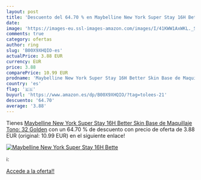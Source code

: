 ```yaml
---
layout: post
title: 'Descuento del 64.70 % en Maybelline New York Super Stay 16H Bette'
date: 
image: 'https://images-eu.ssl-images-amazon.com/images/I/41KWW1AxWKL._SL200_.jpg'
comments: true
category: ofertas
author: ring
slug: 'B00X9XHQIO-es'
actualPrice: 3.88 EUR
currency: EUR
price: 3.88
comparePrice: 10.99 EUR
prodname: 'Maybelline New York Super Stay 16H Better Skin Base de Maquillaje  Tono: 32 Golden'
country: 'es'
flag: '🇪🇸'
buyurl: 'https://www.amazon.es/dp/B00X9XHQIO/?tag=tolees-21'
descuento: '64.70'
average: '3.88'
---
```


Tienes [Maybelline New York Super Stay 16H Better Skin Base de Maquillaje  Tono: 32 Golden](https://www.amazon.es/dp/B00X9XHQIO/?tag=tolees-21) con un 64.70 % de descuento con precio de oferta de 3.88 EUR (original: 10.99 EUR) en el siguiente enlace!

[![Maybelline New York Super Stay 16H Bette](https://images-eu.ssl-images-amazon.com/images/I/41KWW1AxWKL._SL200_.jpg)](https://www.amazon.es/dp/B00X9XHQIO/?tag=tolees-21)

ℹ️:


[Accede a la oferta!!](https://www.amazon.es/dp/B00X9XHQIO/?tag=tolees-21)

